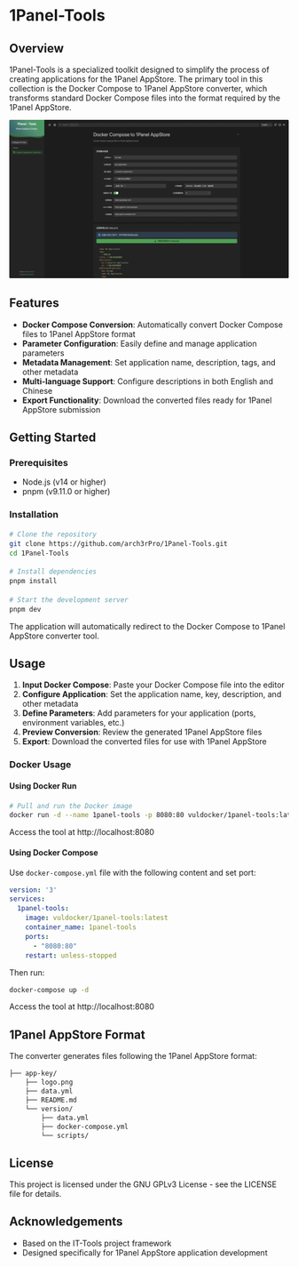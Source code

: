 # 1Panel-Tools

## Overview

1Panel-Tools is a specialized toolkit designed to simplify the process of creating applications for the 1Panel AppStore. The primary tool in this collection is the Docker Compose to 1Panel AppStore converter, which transforms standard Docker Compose files into the format required by the 1Panel AppStore.

![1Panel-Tools](./public/1Panel-Tools.png) 
## Features

- **Docker Compose Conversion**: Automatically convert Docker Compose files to 1Panel AppStore format
- **Parameter Configuration**: Easily define and manage application parameters
- **Metadata Management**: Set application name, description, tags, and other metadata
- **Multi-language Support**: Configure descriptions in both English and Chinese
- **Export Functionality**: Download the converted files ready for 1Panel AppStore submission

## Getting Started

### Prerequisites

- Node.js (v14 or higher)
- pnpm (v9.11.0 or higher)

### Installation

```bash
# Clone the repository
git clone https://github.com/arch3rPro/1Panel-Tools.git
cd 1Panel-Tools

# Install dependencies
pnpm install

# Start the development server
pnpm dev
```

The application will automatically redirect to the Docker Compose to 1Panel AppStore converter tool.

## Usage

1. **Input Docker Compose**: Paste your Docker Compose file into the editor
2. **Configure Application**: Set the application name, key, description, and other metadata
3. **Define Parameters**: Add parameters for your application (ports, environment variables, etc.)
4. **Preview Conversion**: Review the generated 1Panel AppStore files
5. **Export**: Download the converted files for use with 1Panel AppStore

### Docker Usage

#### Using Docker Run

```bash
# Pull and run the Docker image
docker run -d --name 1panel-tools -p 8080:80 vuldocker/1panel-tools:latest
```

Access the tool at http://localhost:8080

#### Using Docker Compose

Use `docker-compose.yml` file with the following content and set port:

```yaml
version: '3'
services:
  1panel-tools:
    image: vuldocker/1panel-tools:latest
    container_name: 1panel-tools
    ports:
      - "8080:80"
    restart: unless-stopped
```

Then run:

```bash
docker-compose up -d
```

Access the tool at http://localhost:8080

## 1Panel AppStore Format

The converter generates files following the 1Panel AppStore format:

```
├── app-key/
    ├── logo.png
    ├── data.yml
    ├── README.md
    └── version/
        ├── data.yml
        ├── docker-compose.yml
        └── scripts/
```

## License

This project is licensed under the GNU GPLv3 License - see the LICENSE file for details.

## Acknowledgements

- Based on the IT-Tools project framework
- Designed specifically for 1Panel AppStore application development